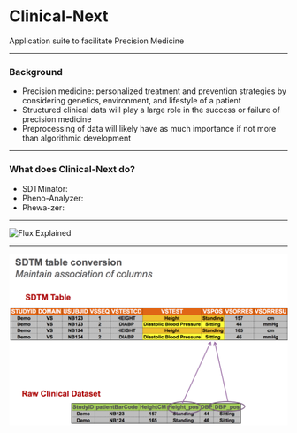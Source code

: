 # Clinical-Next 

Application suite to facilitate Precision Medicine

---

### Background

- Precision medicine: personalized treatment and prevention strategies by considering genetics, environment, and lifestyle of a patient
- Structured clinical data will play a large role in the success or failure of precision medicine
- Preprocessing of data will likely have as much importance if not more than algorithmic development

---

### What does Clinical-Next do?

- SDTMinator: 
- Pheno-Analyzer:
- Phewa-zer:

---

![Flux Explained](https://facebook.github.io/flux/img/flux-simple-f8-diagram-explained-1300w.png)

---

![Alt text](/Images/maintain_association_of_columns.png?raw=true "Title")
